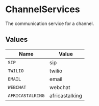 # ChannelServices

The communication service for a channel.


## Values

| Name             | Value            |
| ---------------- | ---------------- |
| `SIP`            | sip              |
| `TWILIO`         | twilio           |
| `EMAIL`          | email            |
| `WEBCHAT`        | webchat          |
| `AFRICASTALKING` | africastalking   |